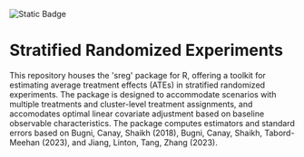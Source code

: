 ![Static Badge](https://img.shields.io/badge/sreg%20-%200.5.8%20(dev)%20-%20orrange?style=plastic)
# Stratified Randomized Experiments
This repository houses the 'sreg' package for R, offering a toolkit for estimating average treatment effects (ATEs) in stratified randomized experiments. The package is designed to accommodate scenarios with multiple treatments and cluster-level treatment assignments, and accomodates optimal linear covariate adjustment based on baseline observable characteristics. The package computes estimators and standard errors based on Bugni, Canay, Shaikh (2018), Bugni, Canay, Shaikh, Tabord-Meehan (2023), and Jiang, Linton, Tang, Zhang (2023).


